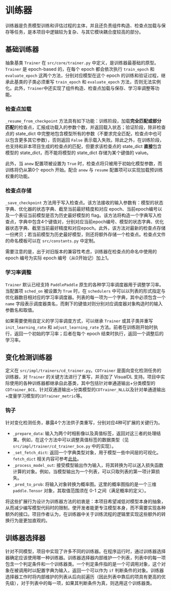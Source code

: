 # 训练器

训练器是负责模型训练和评估过程的主体，并且还负责组件构造、检查点加载与保存等任务，是本项目中逻辑较为复杂、与其它模块耦合度较高的部分。

## 基础训练器

抽象基类 `Trainer` 在 `src/core/trainer.py` 中定义，是训练器最基础的原型。`Trainer` 是 epoch-based 的，在每个 epoch 都会依次执行 `train_epoch` 和 `evaluate_epoch` 这两个方法，分别对应模型在这个 epoch 的训练和验证过程，继承此基类的子类必须重写 `train_epoch` 和 `evaluate_epoch` 方法，否则无法实例化。此外，`Trainer`中还实现了组件构造、检查点加载与保存、学习率调整等功能。

### 检查点加载

`_resume_from_checkpoint` 方法具有如下功能：训练阶段，加载**完全匹配或部分匹配**的检查点，汇报成功载入的参数个数，并返回载入状态；验证阶段，除非检查点的 state_dict 中完整地包含模型所有的参数（不要求完全匹配，检查点中也可以包含更多其它参数），否则返回 `False` 表示载入失败。除此之外，在训练阶段，也支持和非本项目生成的检查点的匹配，但要求该检查点的 state_dict **直接**包含模型的 state_dict，而不能将模型的 state_dict 存储为某个键值的 value。

此外，当 `anew` 配置项被设置为 `True` 时，检查点将只被用于初始化模型参数，而训练将仍从第0个 epoch 开始。配合 `anew` 与 `resume` 配置项可以实现加载预训练权重的功能。

### 检查点存储

`_save_checkpoint` 方法用于写入检查点。该方法接收的输入参数有：模型的状态字典、优化器的状态字典、截至当前最好精度和对应 epoch、当前epoch编号以及一个表征当前模型是否为历史最好模型的 flag。该方法将构造一个字典写入检查点，字典中包含4个键值对，分别对应当前epoch编号、模型的状态字典、优化器状态字典、截至当前最好精度和对应epoch。此外，该方法对最新的检查点存储一份拷贝；若当前模型为历史最好模型，则还将额外存储一个检查点。检查点文件的命名模板可以在 `src/constants.py` 中定制。

需要注意的是，出于对旧版本的兼容性考虑，训练器在检查点的命名中使用的 epoch 编号为实际 epoch 编号（从0开始记）加上1。

### 学习率调整

`Trainer` 默认已经支持 `PaddlePaddle` 原生的各种学习率调度器用于调整学习率。当配置项 `sched_on` 被设置为 `True` 时，在 `schedulers` 中可以以列表的形式指定与优化器数目相对应的学习率调度器。列表的每一项为一个字典，其中必须包含一个 `name` 字段表示调度器类名，而剩下的键值对则分别对应调度器对象构造时的输入参数名和取值。

如果需要使用自定义的学习率调度方式，可以继承 `Trainer` 或其子类并重写 `init_learning_rate` 和 `adjust_learning_rate` 方法。前者在训练刚开始时执行，返回一个初始的学习率；后者在每个 epoch 结束时执行，返回一个调整后的学习率。

## 变化检测训练器

定义在 `src/impl/trainers/cd_trainer.py`。`CDTrainer` 是面向变化检测任务的训练器，对 `Trainer` 的关键方法进行了重写，并添加了 VisualDL 支持。项目中实际使用的各种训练器都继承自此基类，其中包括针对单通道输出+分类模型的`CDTrainer_BCE`、针对双通道输出+分类模型的`CDTrainer_NLL`以及针对单通道输出+度量学习模型的`CDTrainer_metric`等。

### 钩子

针对变化检测任务，暴露4个方法供子类重写，分别对应4种可扩展的关键行为。

- `_prepare_data`: 输入为两个时相影像以及真值标签，返回对这三者的处理结果。例如，在这个方法中可以调整真值标签的数据类型（见 `src/impl/trainer/cd_trainer_bce.py` 中的实现）。
- `_set_fetch_dict`: 返回一个字典类型对象，用于模型一些中间层的可视化。`fetch_dict` 相关内容可参考[此处](./其它.md#`HookHelper`)。
- `_process_model_out`: 接受模型输出作为输入，将其转换为可以送入损失函数计算的对象。例如，当模型输出为一个列表，可以只取列表的第一项计算损失。
- `_pred_to_prob`: 将输入对象转换为概率图。这里的概率图指的是一个三维 `paddle.Tensor` 对象，其取值范围须在 0-1 之间（满足概率的定义）。

将这些扩展行为设计为训练器方法的初衷是：本项目希望减低对模型本身的抽象，从而减少编写模型代码时的限制，使开发者能更专注模型本身，而不需要实现各种额外的接口。项目作者认为，在训练器中关于训练流程的逻辑里实现这些额外的转换行为是更加直观的。

## 训练器选择器

针对不同模型，项目中实现了许多不同的训练器。在程序运行时，通过训练器选择器确定应该使用哪一种训练器。训练器选择器内部维护一个列表，列表中的每一项包含一个判定条件和一个训练器类。一个判定条件指的是一个可调用对象，这个对象在被调用时以配置字典为输入，返回一个可以作为 `if` 判断条件的对象。训练器选择器工作时将内部维护的列表从后向前遍历（因此列表中靠后的项具有更高的优先级），对于列表中的每一项，如果其判断条件为真，则选用这个训练器类。
